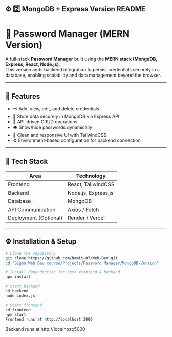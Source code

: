 ## ⚙️ **2️⃣ MongoDB + Express Version README**

# 🧠 Password Manager (MERN Version)

A full-stack **Password Manager** built using the **MERN stack (MongoDB, Express, React, Node.js)**.  
This version adds backend integration to persist credentials securely in a database, enabling scalability and data management beyond the browser.

---

## 🌟 Features

- 🗝️ Add, view, edit, and delete credentials
- 🔐 Store data securely in MongoDB via Express API
- 📡 API-driven CRUD operations
- 👁️ Show/hide passwords dynamically
- 🧾 Clean and responsive UI with TailwindCSS
- ⚙️ Environment-based configuration for backend connection

---

## 🧰 Tech Stack

| Area | Technology |
|------|-------------|
| Frontend | React, TailwindCSS |
| Backend | Node.js, Express.js |
| Database | MongoDB |
| API Communication | Axios / Fetch |
| Deployment (Optional) | Render / Vercel |

---

## ⚙️ Installation & Setup

```bash
# Clone the repository
git clone https://github.com/Namit-07/Web-Dev.git
cd "Sigma Web Dev course/Projects/Password Manager/MongoDB-Version"
```

```bash
# Install dependencies for both frontend & backend
npm install
```

```bash
# Start backend
cd backend
node index.js
```

```bash
# Start frontend
cd frontend
npm start
Frontend runs at http://localhost:3000
```
Backend runs at http://localhost:5000

